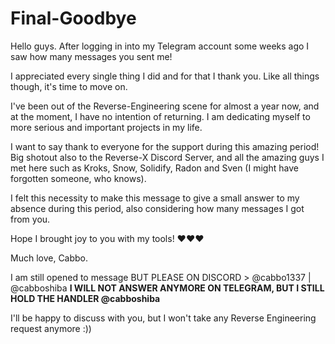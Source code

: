 # Final-Goodbye

Hello guys. After logging in into my Telegram account some weeks ago I saw how many messages you sent me! 

I appreciated every single thing I did and for that I thank you. Like all things though, it's time to move on. 

I've been out of the Reverse-Engineering scene for almost a year now, and at the moment, I have no intention of returning. I am dedicating myself to more serious and important projects in my life.

I want to say thank to everyone for the support during this amazing period! Big shotout also to the Reverse-X Discord Server, and all the amazing guys I met here such as Kroks, Snow, Solidify, Radon and Sven (I might have forgotten someone, who knows).

I felt this necessity to make this message to give a small answer to my absence during this period, also considering how many messages I got from you.

Hope I brought joy to you with my tools! ❤️❤️❤️

Much love, Cabbo.

I am still opened to message BUT PLEASE ON DISCORD > @cabbo1337 | @cabboshiba  **I WILL NOT ANSWER ANYMORE ON TELEGRAM, BUT I STILL HOLD THE HANDLER @cabboshiba**

I'll be happy to discuss with you, but I won't take any Reverse Engineering request anymore :))

